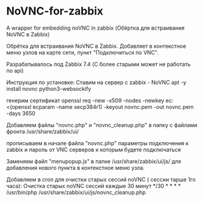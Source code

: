 # NoVNC-for-zabbix
A wrapper for embedding noVNC in zabbix (Обёртка для встраивания NoVNC в Zabbix)

Обрётка для встраивания NoVNC в Zabbix.
Добавляет в контекстное меню узлов на карте сети, пункт "Подключиться по VNC".

Разрабатывалось под Zabbix 7.4 (С более старыми может не работать по api)

Инструкция по установке:
Ставим на сервер с zabbix  - NoVNC
apt -y install novnc python3-websockify

генерим сертификат
openssl req -new -x509 -nodes -newkey ec:<(openssl ecparam -name secp384r1) -keyout novnc.pem -out novnc.pem -days 3650 

Добавляем файлы "novnc.php" и "novnc_cleanup.php"
в папку c файлами фронта  /usr/share/zabbix/ui/

прописываем в начале файла "novnc.php" параметры подключения к zabbix и пароль от VNC серверов к которым будете подключаться

Заменяем файл "menupopup.js"
в папке /usr/share/zabbix/ui/js/  для добавления нового пункта в контекстное меню узла.

Добавляем в cron для очистки старых сессий noVNC ( сессии тарше 1го часа):
Очистка старых noVNC сессий каждые 30 минут
*/30 * * * * /usr/bin/php /usr/share/zabbix/ui/js/novnc_cleanup.php
